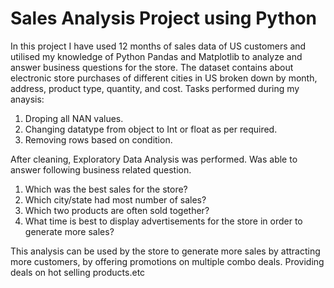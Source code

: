 # Sales Analysis Project using Python

In this project I have used 12 months of sales data of US customers and utilised my knowledge of Python Pandas and Matplotlib to analyze and answer business questions for the store. The dataset contains about electronic store purchases of different cities in US broken down by month, address, product type, quantity, and cost.
Tasks performed during my anaysis:
1. Droping all NAN values.
2. Changing datatype from object to Int or float as per required.
3. Removing rows based on condition.

After cleaning, Exploratory Data Analysis was performed. Was able to answer following business related question.
1. Which was the best sales for the store? 
2. Which city/state had most number of sales?
3. Which two products are often sold together?
4. What time is best to display advertisements for the store in order to generate more sales?

This analysis can be used by the store to generate more sales by attracting more customers, by offering promotions on multiple combo deals. Providing deals on hot selling products.etc

